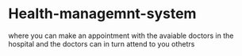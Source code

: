 # Health-managemnt-system
where you can make an appointment with the avaiable doctors in the hospital and the doctors can in turn attend to you othetrs
 
